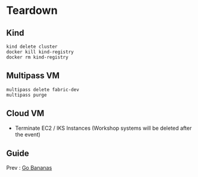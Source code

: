 # Teardown 

## Kind 

```shell
kind delete cluster 
docker kill kind-registry
docker rm kind-registry

```


## Multipass VM 

```shell
multipass delete fabric-dev
multipass purge

```

## Cloud VM 

- Terminate EC2 / IKS Instances (Workshop systems will be deleted after the event)


## Guide 

Prev : [Go Bananas](40-bananas.md)